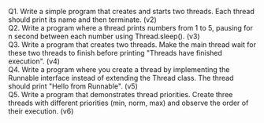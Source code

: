 Q1. Write a simple program that creates and starts two threads. Each thread should print its name and then terminate. (v2) \
Q2. Write a program where a thread prints numbers from 1 to 5, pausing for n second between each number using Thread.sleep(). (v3) \
Q3. Write a program that creates two threads. Make the main thread wait for these two threads to finish before printing "Threads have finished execution". (v4) \
Q4. Write a program where you create a thread by implementing the Runnable interface instead of extending the Thread class. The thread should print "Hello from Runnable". (v5) \
Q5. Write a program that demonstrates thread priorities. Create three threads with different priorities (min, norm, max) and observe the order of their execution. (v6)